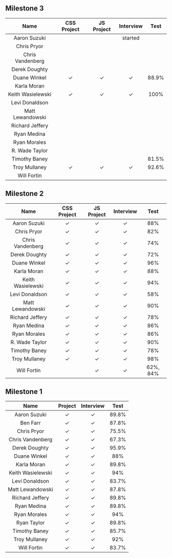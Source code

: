 ## Milestone 3

Name                |  CSS Project | JS Project | Interview| Test |
:------------------:|:------------:|:---------:|:---------:|:----:|
Aaron Suzuki        |              |           |  started         |     |
Chris Pryor         |              |           |           |     |
Chris Vandenberg    |              |           |           |     |
Derek Doughty       |              |           |           |     |  
Duane Winkel        | ✓            | ✓         | ✓         | 88.9%|
Karla Moran         |              |           |           |     |
Keith Wasielewski   | ✓            | ✓         | ✓         | 100% |
Levi Donaldson      |              |           |           |     |
Matt Lewandowski    |              |           |           |     |
Richard Jeffery     |              |           |           |     |
Ryan Medina         |              |           |           |     |
Ryan Morales        |              |           |           |     |
R. Wade Taylor      |              |           |           |     |
Timothy Baney       |              |           |           | 81.5%|
Troy Mullaney       | ✓            | ✓         | ✓         | 92.6%|
Will Fortin         |              |           |           |     |

## Milestone 2

Name                |  CSS Project | JS Project | Interview | Test |
:------------------:|:------------:|:----------:|:---------:|:----:|
Aaron Suzuki        | ✓            | ✓          | ✓         | 88%  |
Chris Pryor         | ✓            | ✓          | ✓         | 82%  |
Chris Vandenberg    | ✓            | ✓          | ✓         | 74%  |
Derek Doughty       | ✓            | ✓          | ✓         | 72%  |  
Duane Winkel        | ✓            | ✓          | ✓         | 96%  |
Karla Moran         | ✓            | ✓          | ✓         | 88%  |
Keith Wasielewski   | ✓            | ✓          | ✓         | 94%  |
Levi Donaldson      | ✓            | ✓          | ✓         | 58%  |
Matt Lewandowski    | ✓            | ✓          | ✓         | 90%  |
Richard Jeffery     | ✓            | ✓          | ✓         | 78%  |
Ryan Medina         | ✓            | ✓          | ✓         | 86%  |
Ryan Morales        | ✓            | ✓          | ✓         | 86%  |
R. Wade Taylor      | ✓            | ✓          | ✓         | 90%  |
Timothy Baney       | ✓            | ✓          | ✓         | 78%  |
Troy Mullaney       | ✓            | ✓          | ✓         | 98%  |
Will Fortin         |              | ✓          | ✓         | 62%, 84%  |

## Milestone 1


Name          |  Project | Interview | Test |
:------------:|:--------:|:---------:|:----:|
Aaron Suzuki        | ✓ |✓ |89.8%|
Ben Farr            | ✓ |✓ |87.8%|
Chris Pryor         | ✓ |✓ |75.5%|
Chris Vandenberg    | ✓ |✓ |67.3%|
Derek Doughty       | ✓ |✓ |95.9%|
Duane Winkel        | ✓ |✓ |88%|
Karla Moran         | ✓ |✓ |89.8%|
Keith Wasielewski   | ✓ |✓ |94%|
Levi Donaldson      | ✓ |✓ |83.7%|
Matt Lewandowski    | ✓ |✓ |87.8%|
Richard Jeffery     | ✓ |✓ |89.8%|
Ryan Medina         | ✓ |✓ |89.8%|
Ryan Morales        | ✓ |✓ |94%|
Ryan Taylor         | ✓ |✓ |89.8%|
Timothy Baney       | ✓ |✓ |85.7%|
Troy Mullaney       | ✓ |✓ |92%|
Will Fortin         | ✓ |✓ |83.7%|

